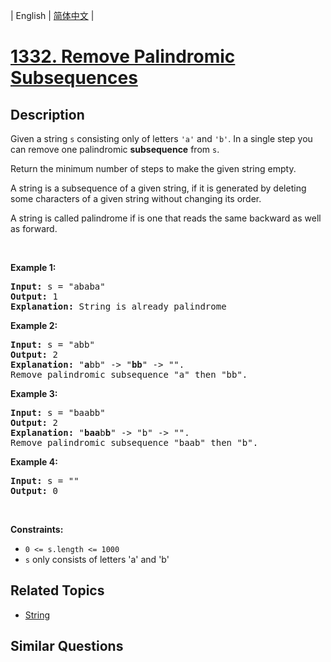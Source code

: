 
| English | [简体中文](README.md) |

# [1332. Remove Palindromic Subsequences](https://leetcode-cn.com/problems/remove-palindromic-subsequences/)

## Description

<p>Given a string <code>s</code> consisting only of&nbsp;letters&nbsp;<code>&#39;a&#39;</code> and <code>&#39;b&#39;</code>. In a single step you can remove one&nbsp;palindromic <strong>subsequence</strong>&nbsp;from <code>s</code>.</p>

<p>Return the minimum number of steps to make the given string empty.</p>

<p>A string is a subsequence of a given string, if it is generated by deleting some characters of a given string without changing its order.</p>

<p>A string is called palindrome if is one that reads the same backward as well as forward.</p>

<p>&nbsp;</p>
<p><strong>Example 1:</strong></p>

<pre>
<strong>Input:</strong> s = &quot;ababa&quot;
<strong>Output:</strong> 1
<strong>Explanation:</strong> String is already palindrome
</pre>

<p><strong>Example 2:</strong></p>

<pre>
<strong>Input:</strong> s = &quot;abb&quot;
<strong>Output:</strong> 2
<strong>Explanation:</strong> &quot;<strong>a</strong>bb&quot; -&gt; &quot;<strong>bb</strong>&quot; -&gt; &quot;&quot;. 
Remove palindromic subsequence &quot;a&quot; then &quot;bb&quot;.
</pre>

<p><strong>Example 3:</strong></p>

<pre>
<strong>Input:</strong> s = &quot;baabb&quot;
<strong>Output:</strong> 2
<strong>Explanation:</strong> &quot;<strong>baa</strong>b<strong>b</strong>&quot; -&gt; &quot;b&quot; -&gt; &quot;&quot;. 
Remove palindromic subsequence &quot;baab&quot; then &quot;b&quot;.
</pre>

<p><strong>Example 4:</strong></p>

<pre>
<strong>Input:</strong> s = &quot;&quot;
<strong>Output:</strong> 0
</pre>

<p>&nbsp;</p>
<p><strong>Constraints:</strong></p>

<ul>
	<li><code>0 &lt;= s.length &lt;= 1000</code></li>
	<li><code>s</code> only consists of letters &#39;a&#39; and &#39;b&#39;</li>
</ul>

## Related Topics

- [String](https://leetcode-cn.com/tag/string)

## Similar Questions


